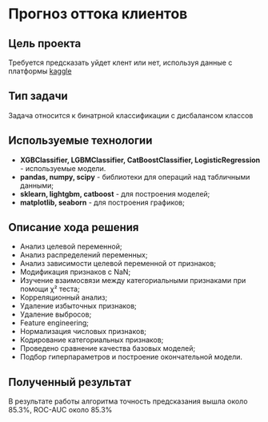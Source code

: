 # Прогноз оттока клиентов

## Цель проекта
Требуется предсказать уйдет клент или нет, используя данные с платформы <a href='https://www.kaggle.com/competitions/advanced-dls-spring-2021/overview'>kaggle<a>

## Тип задачи
Задача относится к бинатрной классификации с дисбалансом классов

## Используемые технологии
- <b>XGBClassifier, LGBMClassifier, CatBoostClassifier, LogisticRegression</b> - используемые модели. 
- <b>pandas, numpy, scipy</b> - библиотеки для операций над табличными данными;
- <b>sklearn, lightgbm, catboost</b> - для построения моделей;
- <b>matplotlib, seaborn</b> - для построения графиков;

## Описание хода решения
- Анализ целевой переменной;
- Анализ распределений переменных;
- Анализ зависимости целевой переменной от признаков;
- Модификация признаков с NaN;
- Изучение взаимосвязи между категориальными признаками при помощи χ² теста;
- Корреляционный анализ;
- Удаление избыточных признаков;
- Удаление выбросов;
- Feature engineering;
- Нормализация числовых признаков;
- Кодирование категориальных признаков;
- Проведено сравнение качества базовых моделей;
- Подбор гиперпараметров и построение окончательной модели.

## Полученный результат
В результате работы алгоритма точность предсказания вышла около 85.3%, ROC-AUC около 85.3%
